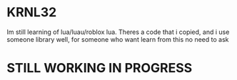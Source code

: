 # KRNL32
Im still learning of lua/luau/roblox lua. Theres a code that i copied, and i use someone library
well, for someone who want learn from this no need to ask
# STILL WORKING IN PROGRESS
